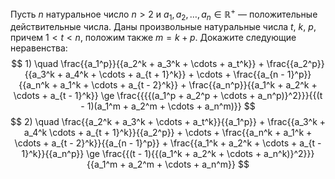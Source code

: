 Пусть $n$ натуральное число $n > 2$ и $a_1,a_2,\dots,a_n \in \mathbb{R}^+$ — положительные действительные числа. 
Даны произвольные натуральные числа $t$, $k$, $p$, причем $1 < t < n$, положим также $m=k+p$. Докажите следующие неравенства:
 $$ 1) \quad \frac{{a_1^p}}{{a_2^k + a_3^k +  \cdots  + a_t^k}} + \frac{{a_2^p}}{{a_3^k + a_4^k +  \cdots  + a_{t + 1}^k}} +  \cdots  + \frac{{a_{n - 1}^p}}{{a_n^k + a_1^k +  \cdots  + a_{t - 2}^k}} + \frac{{a_n^p}}{{a_1^k + a_2^k +  \cdots  + a_{t - 1}^k}} \ge \frac{{{{(a_1^p + a_2^p +  \cdots  + a_n^p)}^2}}}{{(t - 1)(a_1^m + a_2^m +  \cdots  + a_n^m)}} $$ 
 $$ 2) \quad \frac{{a_2^k + a_3^k +  \cdots  + a_t^k}}{{a_1^p}} + \frac{{a_3^k + a_4^k \cdots  + a_{t + 1}^k}}{{a_2^p}} +  \cdots  + \frac{{a_n^k + a_1^k +  \cdots  + a_{t - 2}^k}}{{a_{n - 1}^p}} + \frac{{a_1^k + a_2^k +  \cdots  + a_{t - 1}^k}}{{a_n^p}} \ge \frac{{(t - 1){{(a_1^k + a_2^k +  \cdots  + a_n^k)}^2}}}{{a_1^m + a_2^m +  \cdots  + a_n^m}} $$ 
